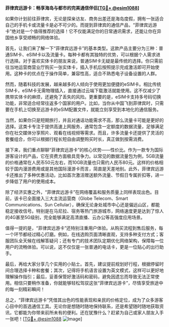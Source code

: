 **菲律宾远游卡：畅享海岛与都市的完美通信伴侣[[TG💪+ @esim1088](https://t.me/s/esim1088)]**

如果你计划前往菲律宾，无论是探亲访友、商务出差还是海岛度假，拥有一张适合自己的手机卡或流量卡是必不可少的。而提到菲律宾的通信产品，“菲律宾远游卡”绝对是一个值得推荐的选择！它不仅能满足你的日常通讯需求，还能让你在异国他乡享受顺畅的网络体验。

首先，让我们来了解一下“菲律宾远游卡”的基本类型。这款产品主要分为三种：普通SIM卡、eSIM卡以及流量卡。每种卡都有其独特的优势，可以根据个人需求进行选择。对于喜欢实体卡的朋友来说，普通SIM卡无疑是最传统的选择。你只需前往当地运营商营业厅购买一张实体卡，插入手机后按照提示完成激活即可开始使用。这种卡的优点在于操作简单，兼容性高，适合不熟悉电子设备设置的人群。

然而，随着科技的发展，越来越多的人倾向于使用更加便捷的eSIM卡。相比传统SIM卡，eSIM卡无需物理插入，直接通过云端下载激活就能使用。这不仅减少了携带实体卡的麻烦，还避免了丢失的风险。更重要的是，eSIM卡支持多号码切换功能，非常适合经常往返多个国家的用户。比如，当你从中国飞到菲律宾时，只需要在手机上切换至远游卡的eSIM配置文件，就能立刻享受到本地化的通信服务。

当然，如果你只是短期旅行，并且对通话功能需求不高，那么流量卡可能是更好的选择。这类卡专注于提供高速上网服务，通常包含一定额度的数据流量，足够满足你在社交媒体分享照片、观看在线视频等需求。而且，许多流量卡还提供了灵活的套餐组合，你可以根据行程长短自由调整购买时长，真正做到按需消费。

接下来，我们重点聊聊“菲律宾远游卡”的核心优势——性价比。作为一款专为国际游客设计的产品，它在资费方面极具竞争力。以常见的数据流量包为例，5GB流量的价格通常在人民币50元左右，而10GB流量也只需约人民币80元。这样的价格相较于国内漫游费用或是其他国际漫游卡而言，简直是天差地别。此外，菲律宾远游卡还推出了多种优惠活动，比如首次激活赠送额外流量、节假日专属折扣等，进一步降低了用户的使用成本。

除了经济实惠之外，“菲律宾远游卡”在网络覆盖和服务质量上同样表现出色。目前，该卡已全面接入三大主流运营商（Globe Telecom、Smart Communications、Sun Cellular），确保无论身处城市中心还是偏远山区，都能稳定接收信号。特别是在马尼拉、宿务等热门旅游城市，网络速度更是达到了惊人的4G甚至5G级别，完全能够满足高清直播、云办公等高强度应用场景。

值得一提的是，“菲律宾远游卡”还特别注重用户体验。从购买流程到售后服务，每一个环节都经过精心打磨。例如，在线选购页面清晰直观，支持多种支付方式；客服团队全天候在线解答疑问；还有专门的技术团队定期优化网络架构，保障每一位用户的流畅体验。可以说，这不仅仅是一张普通的电话卡，更是一位贴心的出行助手。

最后，再给大家分享几个实用的小贴士。首先，建议提前规划好行程，根据停留时间合理选择卡种和套餐；其次，记得将手机语言设置为英文模式，这样可以更好地理解操作指引；最后，妥善保管好激活码和密码，避免因遗忘而导致无法正常使用。相信只要稍作准备，你就能够轻松驾驭这张“菲律宾远游卡”，尽情享受旅途中的每一刻精彩瞬间！

总之，“菲律宾远游卡”凭借其出色的性能表现和亲民的价格定位，成为了众多游客心目中的首选通信工具。无论你是想随时随地保持联系，还是希望随时随地获取资讯，它都能为你带来前所未有的便利。还在犹豫什么？赶紧为自己或家人朋友入手一张吧！[[TG💪+ @esim1088](https://t.me/s/esim1088) ![Image](https://i.postimg.cc/4NQfJmqS/Snipaste-2025-05-13-00-14-12.png)]